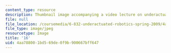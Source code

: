 ```yaml
---
content_type: resource
description: Thumbnail image accompanying a video lecture on underactuated robotics.
file: null
file_location: /coursemedia/6-832-underactuated-robotics-spring-2009/4aa788001bd569de0f9b900667bff647_16.jpg
file_type: image/jpeg
resourcetype: Image
title: '16'
uid: 4aa78800-1bd5-69de-0f9b-900667bff647
---
```

